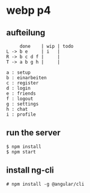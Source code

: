 # webp p4

## aufteilung

```
     done    | wip | todo
L -> b e     | i   |
R -> b c d f |     |
T -> a b g h |     |

a : setup
b : einarbeiten
c : register
d : login
e : friends
f : logout
g : settings
h : chat
i : profile
```

## run the server

```console
$ npm install
$ npm start
```

## install ng-cli

```console
# npm install -g @angular/cli
```
